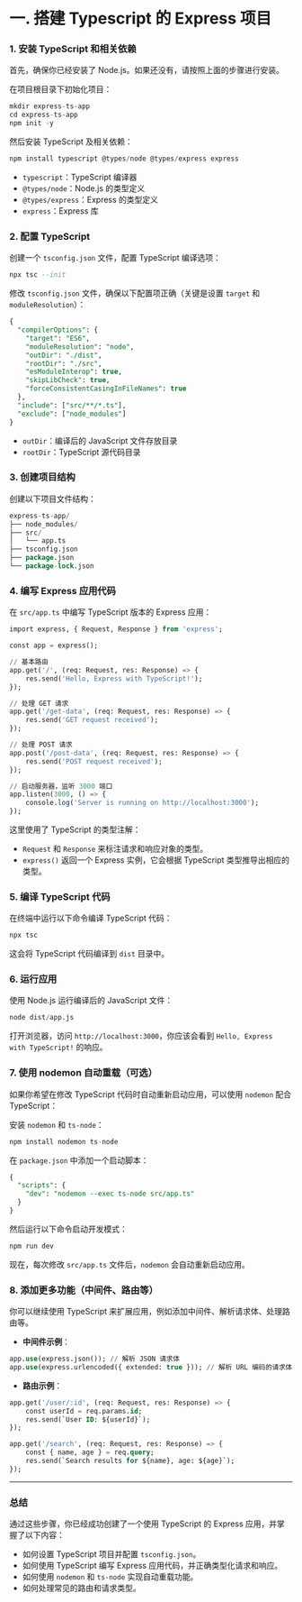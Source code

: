 # 一. 搭建 Typescript 的 Express 项目

### 1. **安装 TypeScript 和相关依赖**

首先，确保你已经安装了 Node.js。如果还没有，请按照上面的步骤进行安装。

在项目根目录下初始化项目：

```sql
mkdir express-ts-app
cd express-ts-app
npm init -y
```

然后安装 TypeScript 及相关依赖：

```sql
npm install typescript @types/node @types/express express
```

- `typescript`：TypeScript 编译器
- `@types/node`：Node.js 的类型定义
- `@types/express`：Express 的类型定义
- `express`：Express 库

### 2. **配置 TypeScript**

创建一个 `tsconfig.json` 文件，配置 TypeScript 编译选项：

```sql
npx tsc --init
```

修改 `tsconfig.json` 文件，确保以下配置项正确（关键是设置 `target` 和 `moduleResolution`）：

```sql
{
  "compilerOptions": {
    "target": "ES6",
    "moduleResolution": "node",
    "outDir": "./dist",
    "rootDir": "./src",
    "esModuleInterop": true,
    "skipLibCheck": true,
    "forceConsistentCasingInFileNames": true
  },
  "include": ["src/**/*.ts"],
  "exclude": ["node_modules"]
}
```

- `outDir`：编译后的 JavaScript 文件存放目录
- `rootDir`：TypeScript 源代码目录

### 3. **创建项目结构**

创建以下项目文件结构：

```sql
express-ts-app/
├── node_modules/
├── src/
│   └── app.ts
├── tsconfig.json
├── package.json
└── package-lock.json
```

### 4. **编写 Express 应用代码**

在 `src/app.ts` 中编写 TypeScript 版本的 Express 应用：

```sql
import express, { Request, Response } from 'express';

const app = express();

// 基本路由
app.get('/', (req: Request, res: Response) => {
    res.send('Hello, Express with TypeScript!');
});

// 处理 GET 请求
app.get('/get-data', (req: Request, res: Response) => {
    res.send('GET request received');
});

// 处理 POST 请求
app.post('/post-data', (req: Request, res: Response) => {
    res.send('POST request received');
});

// 启动服务器，监听 3000 端口
app.listen(3000, () => {
    console.log('Server is running on http://localhost:3000');
});
```

这里使用了 TypeScript 的类型注解：

- `Request` 和 `Response` 来标注请求和响应对象的类型。
- `express()` 返回一个 Express 实例，它会根据 TypeScript 类型推导出相应的类型。

### 5. **编译 TypeScript 代码**

在终端中运行以下命令编译 TypeScript 代码：

```sql
npx tsc
```

这会将 TypeScript 代码编译到 `dist` 目录中。

### 6. **运行应用**

使用 Node.js 运行编译后的 JavaScript 文件：

```sql
node dist/app.js
```

打开浏览器，访问 `http://localhost:3000`，你应该会看到 `Hello, Express with TypeScript!` 的响应。

### 7. **使用 nodemon 自动重载（可选）**

如果你希望在修改 TypeScript 代码时自动重新启动应用，可以使用 `nodemon` 配合 TypeScript：

安装 `nodemon` 和 `ts-node`：

```sql
npm install nodemon ts-node
```

在 `package.json` 中添加一个启动脚本：

```sql
{
  "scripts": {
    "dev": "nodemon --exec ts-node src/app.ts"
  }
}
```

然后运行以下命令启动开发模式：

```sql
npm run dev
```

现在，每次修改 `src/app.ts` 文件后，`nodemon` 会自动重新启动应用。

### 8. **添加更多功能（中间件、路由等）**

你可以继续使用 TypeScript 来扩展应用，例如添加中间件、解析请求体、处理路由等。

- **中间件示例**：

```sql
app.use(express.json()); // 解析 JSON 请求体
app.use(express.urlencoded({ extended: true })); // 解析 URL 编码的请求体
```

- **路由示例**：

```sql
app.get('/user/:id', (req: Request, res: Response) => {
    const userId = req.params.id;
    res.send(`User ID: ${userId}`);
});

app.get('/search', (req: Request, res: Response) => {
    const { name, age } = req.query;
    res.send(`Search results for ${name}, age: ${age}`);
});
```

---

### 总结

通过这些步骤，你已经成功创建了一个使用 TypeScript 的 Express 应用，并掌握了以下内容：

- 如何设置 TypeScript 项目并配置 `tsconfig.json`。
- 如何使用 TypeScript 编写 Express 应用代码，并正确类型化请求和响应。
- 如何使用 `nodemon` 和 `ts-node` 实现自动重载功能。
- 如何处理常见的路由和请求类型。
